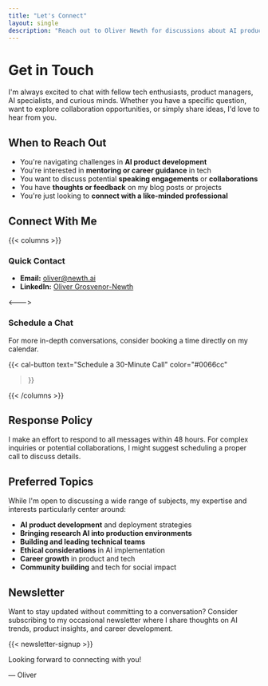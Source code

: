 ```yaml
---
title: "Let's Connect"
layout: single
description: "Reach out to Oliver Newth for discussions about AI product management, tech innovation, or potential collaborations."
---
```


# Get in Touch

I'm always excited to chat with fellow tech enthusiasts, product managers, AI specialists, and curious minds. Whether you have a specific question, want to explore collaboration opportunities, or simply share ideas, I'd love to hear from you.

## When to Reach Out

- You're navigating challenges in **AI product development**
- You're interested in **mentoring or career guidance** in tech
- You want to discuss potential **speaking engagements** or **collaborations**
- You have **thoughts or feedback** on my blog posts or projects
- You're just looking to **connect with a like-minded professional**

## Connect With Me

{{< columns >}}

### Quick Contact
- **Email:** oliver@newth.ai
- **LinkedIn:** [Oliver Grosvenor-Newth](https://linkedin.com/in/newth)

<--->

### Schedule a Chat
For more in-depth conversations, consider booking a time directly on my calendar.

{{< cal-button 
    text="Schedule a 30-Minute Call" 
    color="#0066cc"
>}}

{{< /columns >}}

## Response Policy

I make an effort to respond to all messages within 48 hours. For complex inquiries or potential collaborations, I might suggest scheduling a proper call to discuss details.

## Preferred Topics

While I'm open to discussing a wide range of subjects, my expertise and interests particularly center around:

- **AI product development** and deployment strategies
- **Bringing research AI into production environments**
- **Building and leading technical teams**
- **Ethical considerations** in AI implementation
- **Career growth** in product and tech
- **Community building** and tech for social impact

## Newsletter

Want to stay updated without committing to a conversation? Consider subscribing to my occasional newsletter where I share thoughts on AI trends, product insights, and career development.

{{< newsletter-signup >}}

Looking forward to connecting with you!

— Oliver
